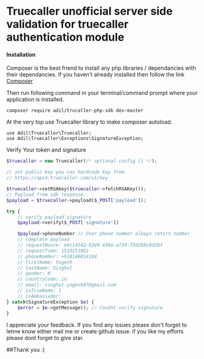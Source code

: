 # Truecaller unofficial server side validation for truecaller authentication module


#### Installation

Composer is the best friend to install any php libraries / dependancies with their dependancies.
If you haven't already installed then follow the link
[Composer](https://getcomposer.org/)

Then run following command in your terminal/command prompt where your application is installed.

```composer
composer require adil/trucaller-php-sdk dev-master
```

At the very top use Truecaller library to make composer autoload.

    use Adil\Truecaller\Truecaller;
    use Adil\Truecaller\Exceptions\SignatureException;

Verify Your token and signature

```php
$truecaller = new Truecaller(/* optional config [] */);

// set public key you can hardcode key from 
// https://api4.truecaller.com/v1/key

$truecaller->setRSAKey($truecaller->fetchRSAKey());
// Payload from sdk response.
$payload = $truecaller->payload($_POST['payload']);

try {
    // verify payload signature 
    $payload->verify($_POST['signature'])

    $payload->phoneNumber // User phone number always return number
    // complete payload
    // requestNonce: e4c14542-02e9-436e-a710-f3d2b9c9d2bf
    // requestTime: 1510251862
    // phoneNumber: +918146814184
    // firstName: Yogesh
    // lastName: Singhal
    // gender: N
    // countryCode: in
    // email: singhal.yogesh07@gmail.com
    // isTrueName: 1
    // isAmbassador:
} catch(SignatureException $e) {
    $error = $e->getMessage(); // Coudnt verify signature
}

```

I appreciate your feedback. If you find any issues please don't forget to letme know either mail me or create github issue. if you like my efforts please dont forget to give star.

##Thank you :)

